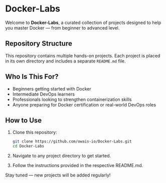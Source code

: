 # Docker-Labs

Welcome to **Docker-Labs**, a curated collection of projects designed to help you master Docker — from beginner to advanced level.

## Repository Structure

This repository contains multiple hands-on projects. Each project is placed in its own directory and includes a separate `README.md` file.

## Who Is This For?

- Beginners getting started with Docker
- Intermediate DevOps learners
- Professionals looking to strengthen containerization skills
- Anyone preparing for Docker certification or real-world DevOps roles

## How to Use

1. Clone this repository:
   ```bash
   git clone https://github.com/owais-io/Docker-Labs.git
   cd Docker-Labs

2. Navigate to any project directory to get started.

3. Follow the instructions provided in the respective README.md.

Stay tuned — new projects will be added regularly!

